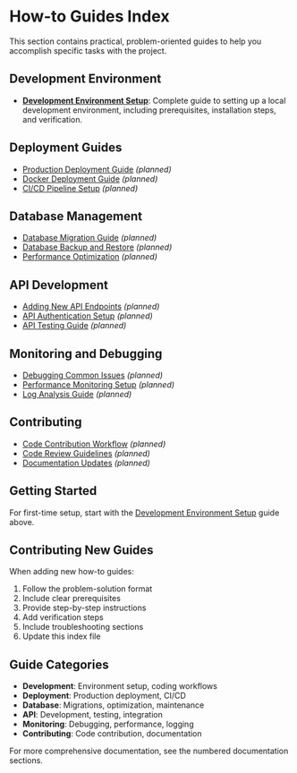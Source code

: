 # How-to Guides Index

This section contains practical, problem-oriented guides to help you accomplish specific tasks with the project.

## Development Environment

- **[Development Environment Setup](development_environment_setup.md)**: Complete guide to setting up a local development environment, including prerequisites, installation steps, and verification.

## Deployment Guides

- [Production Deployment Guide](deployment/production_deployment.md) *(planned)*
- [Docker Deployment Guide](deployment/docker_deployment.md) *(planned)*
- [CI/CD Pipeline Setup](deployment/cicd_setup.md) *(planned)*

## Database Management

- [Database Migration Guide](database/database_migration.md) *(planned)*
- [Database Backup and Restore](database/backup_restore.md) *(planned)*
- [Performance Optimization](database/performance_optimization.md) *(planned)*

## API Development

- [Adding New API Endpoints](api/new_endpoint.md) *(planned)*
- [API Authentication Setup](api/authentication.md) *(planned)*
- [API Testing Guide](api/testing.md) *(planned)*

## Monitoring and Debugging

- [Debugging Common Issues](debugging/common_issues.md) *(planned)*
- [Performance Monitoring Setup](monitoring/performance.md) *(planned)*
- [Log Analysis Guide](monitoring/logs.md) *(planned)*

## Contributing

- [Code Contribution Workflow](contributing/workflow.md) *(planned)*
- [Code Review Guidelines](contributing/code_review.md) *(planned)*
- [Documentation Updates](contributing/documentation.md) *(planned)*

## Getting Started

For first-time setup, start with the [Development Environment Setup](development_environment_setup.md) guide above.

## Contributing New Guides

When adding new how-to guides:
1. Follow the problem-solution format
2. Include clear prerequisites
3. Provide step-by-step instructions
4. Add verification steps
5. Include troubleshooting sections
6. Update this index file

## Guide Categories

- **Development**: Environment setup, coding workflows
- **Deployment**: Production deployment, CI/CD
- **Database**: Migrations, optimization, maintenance
- **API**: Development, testing, integration
- **Monitoring**: Debugging, performance, logging
- **Contributing**: Code contribution, documentation

For more comprehensive documentation, see the numbered documentation sections.